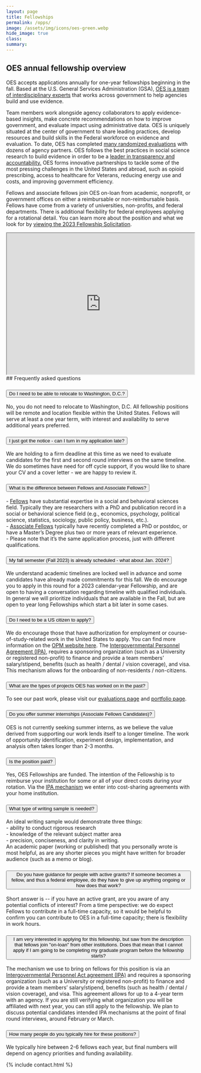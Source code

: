 ```yaml
---
layout: page
title: Fellowships
permalink: /opps/
image: /assets/img/icons/oes-green.webp
hide_image: true
class:
summary: 
---
```


## OES annual fellowship overview
OES accepts applications annually for one-year fellowships beginning in the fall. Based at the U.S. General Services Administration (GSA), <a href="https://oes.gsa.gov/team/" target="_blank">OES is a team of interdisciplinary experts</a> that works across government to help agencies build and use evidence. 

Team members work alongside agency collaborators to apply evidence-based insights, make concrete recommendations on how to improve government, and evaluate impact using administrative data. OES is uniquely situated at the center of government to share leading practices, develop resources and build skills in the Federal workforce on evidence and evaluation. To date, OES has completed <a href="http://oes.gsa.gov/work" target="_blank">many randomized evaluations</a> with dozens of agency partners. OES follows the best practices in social science research to build evidence in order to be a <a href="http://oes.gsa.gov/methods" target="_blank">leader in transparency and accountability.</a> OES forms innovative partnerships to tackle some of the most pressing challenges in the United States and abroad, such as  opioid prescribing, access to healthcare for Veterans, reducing energy use and costs, and improving government efficiency. 

Fellows and associate fellows join OES on-loan from academic, nonprofit, or government offices on either a reimbursable or non-reimbursable basis. Fellows have come from a variety of universities, non-profits, and federal departments. There is additional flexibility for federal employees applying for a rotational detail. You can learn more about the position and what we look for by <a href="{{ '/assets/files/GSA-OES-Fellowship-Solicitation-FY23.pdf' | prepend: site.baseurl }}" target="_blank">viewing the 2023 Fellowship Solicitation</a>. 
<div class="videoWrapper">
    <iframe title="U.S. General Services Administration Office of Evaluation Sciences Recruitment Video" src="https://www.youtube.com/embed/9KSQ3YLpuV4" width="512" height="384"></iframe>
</div>
## Frequently asked questions
<section class="usa-accordion featured bg-white padding-1">
  <h3 class="usa-accordion__heading">
    <button
      class="usa-accordion__button"
      aria-expanded="false"
      aria-controls="b1"
    >
Do I need to be able to relocate to Washington, D.C.? <span class="toggle" role="img" aria-label="Accordion Toggle"></span>
    </button>
  </h3>
  <div id="b1" class="usa-accordion__content usa-prose">
<p>No, you do not need to relocate to Washington, D.C. All fellowship positions will be remote and location flexible within the United States. Fellows will serve at least a one year term, with interest and availability to serve additional years preferred.</p>
   </div>
</section>

<section class="usa-accordion featured bg-white padding-1">
  <h3 class="usa-accordion__heading">
    <button
      class="usa-accordion__button"
      aria-expanded="false"
      aria-controls="b2">
I just got the notice - can I turn in my application late? <span class="toggle" role="img" aria-label="Accordion Toggle"></span>
      </button>
  </h3>
  <div id="b2" class="usa-accordion__content usa-prose">
<p>We are holding to a firm deadline at this time as we need to evaluate candidates for the first and second round interviews on the same timeline. We do sometimes have need for off cycle support, if you would like to share your CV and a cover letter - we are happy to review it. </p>
   </div>
</section>

<section class="usa-accordion featured bg-white padding-1">
  <h3 class="usa-accordion__heading">
    <button
      class="usa-accordion__button"
      aria-expanded="false"
      aria-controls="b3">
What is the difference between Fellows and Associate Fellows? <span class="toggle" role="img" aria-label="Accordion Toggle"></span>
      </button>
  </h3>
  <div id="b3" class="usa-accordion__content usa-prose">
<p>
  - <u>Fellows</u> have substantial expertise in a social and behavioral sciences field. Typically they are researchers with a PhD and publication record in a social or behavioral science field (e.g., economics, psychology, political science, statistics, sociology, public policy, business, etc.).
  <br>
  - <u>Associate Fellows</u> typically have recently completed a PhD or postdoc, or have a Master’s Degree plus two or more years of relevant experience.<br>
- Please note that it’s the same application process, just with different qualifications.
    </p>
   </div>
</section>


<section class="usa-accordion featured bg-white padding-1">
  <h3 class="usa-accordion__heading">
    <button
      class="usa-accordion__button"
      aria-expanded="false"
      aria-controls="b4">
My fall semester (Fall 2023) is already scheduled - what about Jan. 2024? <span class="toggle" role="img" aria-label="Accordion Toggle"></span>
      </button>
  </h3>
  <div id="b4" class="usa-accordion__content usa-prose">
<p>
We understand academic timelines are locked well in advance and some candidates have already made commitments for this fall. We do encourage you to apply in this round for a 2023 calendar-year Fellowship, and are open to having a conversation regarding timeline with qualified individuals. In general we will prioritize individuals that are available in the Fall, but are open to year long Fellowships which start a bit later in some cases. 
    </p>
   </div>
</section>


<section class="usa-accordion featured bg-white padding-1">
  <h3 class="usa-accordion__heading">
    <button
      class="usa-accordion__button"
      aria-expanded="false"
      aria-controls="b5">
Do I need to be a US citizen to apply? <span class="toggle" role="img" aria-label="Accordion Toggle"></span>
      </button>
  </h3>
  <div id="b5" class="usa-accordion__content usa-prose">
<p>
We do encourage those that have authorization for employment or course-of-study-related work in the United States to apply. You can find more information on the <a class="usa-link usa-link--external" href="https://www.opm.gov/policy-data-oversight/hiring-information/intergovernment-personnel-act/" target="_blank">OPM website here</a>. 
The <a href="https://oes.gsa.gov/assets/files/ipa-toolkit-oes.pdf" target="_blank">Intergovernmental Personnel Agreement (IPA)</a>, requires a sponsoring organization (such as a University or registered non-profit) to finance and provide a team members’ salary/stipend, benefits (such as health / dental / vision coverage), and visa. This mechanism allows for the onboarding of non-residents / non-citizens.
    </p>
   </div>
</section>


<section class="usa-accordion featured bg-white padding-1">
  <h3 class="usa-accordion__heading">
    <button
      class="usa-accordion__button"
      aria-expanded="false"
      aria-controls="b6">
What are the types of projects OES has worked on in the past? <span class="toggle" role="img" aria-label="Accordion Toggle"></span>
       </button>
  </h3>
  <div id="b6" class="usa-accordion__content usa-prose">
<p>
To see our past work, please visit our <a href="https://oes.gsa.gov/work/" target="_blank">evaluations page</a> and <a href="https://oes.gsa.gov/portfolios/" target="_blank">portfolio page</a>. 
      </p>
   </div>
</section>

<section class="usa-accordion featured bg-white padding-1">
  <h3 class="usa-accordion__heading">
    <button
      class="usa-accordion__button"
      aria-expanded="false"
      aria-controls="b7">
Do you offer summer internships (Associate Fellows Candidates)? <span class="toggle" role="img" aria-label="Accordion Toggle"></span>
      </button>
  </h3>
  <div id="b7" class="usa-accordion__content usa-prose">
<p>
OES is not currently seeking summer interns, as we believe the value derived from supporting our work lends itself to a longer timeline. The work of opportunity identification, experiment design, implementation, and analysis often takes longer than 2-3 months.
  </p>
   </div>
</section>

<section class="usa-accordion featured bg-white padding-1">
  <h3 class="usa-accordion__heading">
    <button
      class="usa-accordion__button"
      aria-expanded="false"
      aria-controls="b8">
Is the position paid? <span class="toggle" role="img" aria-label="Accordion Toggle"></span>
       </button>
  </h3>
  <div id="b8" class="usa-accordion__content usa-prose">
<p>
Yes, OES Fellowships are funded. The intention of the Fellowship is to reimburse your institution for some or all of your direct costs during your rotation.  Via the <a href="https://oes.gsa.gov/assets/files/ipa-toolkit-oes.pdf" target="_blank">IPA mechanism</a> we enter into cost-sharing agreements with your home institution. 
    </p>
   </div>
</section>

<section class="usa-accordion featured bg-white padding-1">
  <h3 class="usa-accordion__heading">
    <button
      class="usa-accordion__button"
      aria-expanded="false"
      aria-controls="b9">
What type of writing sample is needed? <span class="toggle" role="img" aria-label="Accordion Toggle"></span>
    </button>
  </h3>
  <div id="b9" class="usa-accordion__content usa-prose">
<p>
An ideal writing sample would demonstrate three things:<br>
- ability to conduct rigorous research<br>
- knowledge of the relevant subject matter area<br>
- precision, conciseness, and clarity in writing.<br>
An academic paper (working or published) that you personally wrote is most helpful, as are any shorter pieces you might have written for broader audience (such as a memo or blog).  </p>
   </div>
</section>

<section class="usa-accordion featured bg-white padding-1">
  <h3 class="usa-accordion__heading">
    <button
      class="usa-accordion__button"
      aria-expanded="false"
      aria-controls="b10">
Do you have guidance for people with active grants? If someone becomes a fellow, and thus a federal employee, do they have to give up anything ongoing or how does that work? <span class="toggle" role="img" aria-label="Accordion Toggle"></span>
      </button>
  </h3>
  <div id="b10" class="usa-accordion__content usa-prose">
<p>
Short answer is -- if you have an active grant, are you aware of any potential conflicts of interest?  From a time perspective: we do expect Fellows to contribute in a full-time capacity, so it would be helpful to confirm you can contribute to OES in a full-time capacity; there is flexibility in work hours. 
  </p>
   </div>
</section>

<section class="usa-accordion featured bg-white padding-1">
  <h3 class="usa-accordion__heading">
    <button
      class="usa-accordion__button"
      aria-expanded="false"
      aria-controls="b11">
I am very interested in applying for this fellowship, but saw from the description that fellows join "on-loan" from other institutions. Does that mean that I cannot apply if I am going to be completing my graduate program before the fellowship starts? <span class="toggle" role="img" aria-label="Accordion Toggle"></span>
       </button>
  </h3>
  <div id="b11" class="usa-accordion__content usa-prose">
<p>
The mechanism we use to bring on fellows for this position is via an <a href="https://oes.gsa.gov/assets/files/ipa-toolkit-oes.pdf">Intergovernmental Personnel Act agreement (IPA)</a> and requires a sponsoring organization (such as a University or registered non-profit) to finance and provide a team members’ salary/stipend, benefits (such as health / dental / vision coverage), and visa. This agreement allows for up to a 4-year term with an agency. If you are still verifying what organization you will be affiliated with next year, you can still apply to the fellowship. We plan to discuss potential candidates intended IPA mechanisms at the point of final round interviews, around February or March.
  </p>
   </div>
</section>
 
<section class="usa-accordion featured bg-white padding-1">
  <h3 class="usa-accordion__heading">
    <button
      class="usa-accordion__button"
      aria-expanded="false"
      aria-controls="b12">
How many people do you typically hire for these positions? <span class="toggle" role="img" aria-label="Accordion Toggle"></span>
      </button>
  </h3>
  <div id="b12" class="usa-accordion__content usa-prose">
<p>
We typically hire between 2-6 fellows each year, but final numbers will depend on agency priorities and funding availability. 
    </p>
   </div>
</section>

<section class="usa-section bg-white">
  {% include contact.html %}
</section>
